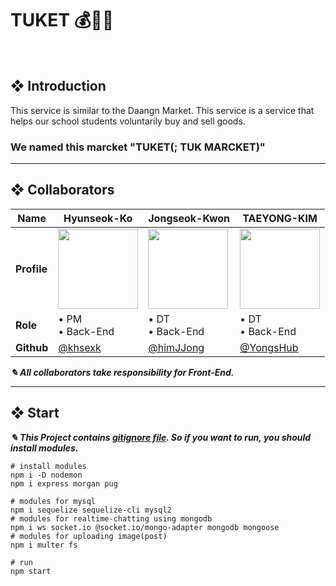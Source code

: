 # TUKET 💰🤝🎁

</br>  

## ❖ Introduction

This service is similar to the Daangn Market. This service is a service that helps our school students voluntarily buy and sell goods.  
### We named this marcket "TUKET(; TUK MARCKET)"

* * *

## ❖ Collaborators
|Name|Hyunseok-Ko|Jongseok-Kwon|TAEYONG-KIM|
|----|----|-----|----|
|**Profile**|<img src='https://user-images.githubusercontent.com/56003992/154020983-d107c45d-d089-4cac-9c4a-1ab5b1be53ce.jpeg' width=128>|<img src='https://user-images.githubusercontent.com/56003992/154021170-df2f600e-66ba-4f21-8651-5c40c8d6e67e.jpeg' width=128>|<img src='https://user-images.githubusercontent.com/56003992/154021261-8501ebaf-771b-43c4-97fb-35e88d319787.jpeg' width=128>|
|**Role**|• PM</br>• Back-End|• DT</br>• Back-End|• DT</br>• Back-End|
|**Github**|[@khsexk](https://github.com/khsexk)|[@himJJong](https://github.com/himJJong)|[@YongsHub](https://github.com/YongsHub)|
  
***✎ All collaborators take responsibility for Front-End.***  

* * *

## ❖ Start

***✎ This Project contains [gitignore file](https://github.com/khsexk/TUKET/blob/main/WEB/.gitignore). So if you want to run, you should install modules.***
```shell
# install modules
npm i -D nodemon
npm i express morgan pug

# modules for mysql
npm i sequelize sequelize-cli mysql2
# modules for realtime-chatting using mongodb
npm i ws socket.io @socket.io/mongo-adapter mongodb mongoose
# modules for uploading image(post)
npm i multer fs

# run
npm start
```
